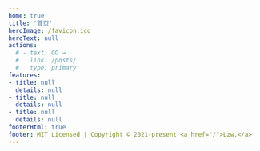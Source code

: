 ```yaml
---
home: true
title: '首页'
heroImage: /favicon.ico
heroText: null
actions:
  # - text: GO →
  #   link: /posts/
  #   type: primary
features:
- title: null
  details: null
- title: null
  details: null
- title: null
  details: null
footerHtml: true  
footer: MIT Licensed | Copyright © 2021-present <a href="/">Lzw.</a>
---
```


<SearchBox />

#          
#    

<style>
  .no-sidebar .navbar .search-box{
    display:none
  }
</style>